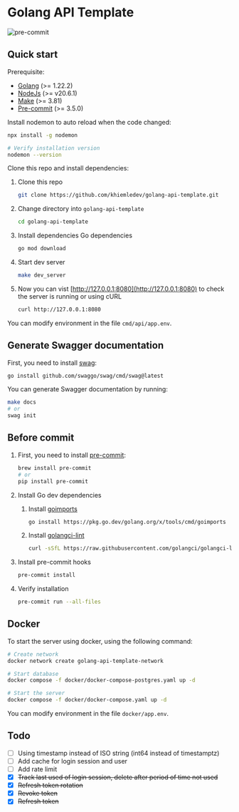 # Golang API Template

![pre-commit](https://github.com/khiemledev/golang-api-template/actions/workflows/pre-commit.yaml/badge.svg)

## Quick start

Prerequisite:

- [Golang](https://golang.org/doc/install) (>= 1.22.2)
- [NodeJs](https://nodejs.org/en/download/) (>= v20.6.1)
- [Make](https://www.gnu.org/software/make/) (>= 3.81)
- [Pre-commit](https://pre-commit.com/) (>= 3.5.0)

Install nodemon to auto reload when the code changed:

```bash
npx install -g nodemon

# Verify installation version
nodemon --version
```

Clone this repo and install dependencies:

1. Clone this repo

    ```bash
    git clone https://github.com/khiemledev/golang-api-template.git
    ```

2. Change directory into `golang-api-template`

    ```bash
    cd golang-api-template
    ```

3. Install dependencies Go dependencies

    ```bash
    go mod download
    ```

4. Start dev server

    ```bash
    make dev_server
    ```

5. Now you can vist [http://127.0.0.1:8080](http://127.0.0.1:8080) to check the server is running
    or using cURL

    ```bash
    curl http://127.0.0.1:8080
    ```

You can modify environment in the file `cmd/api/app.env`.

## Generate Swagger documentation

First, you need to install [swag](https://github.com/swaggo/swag#how-to-use-it-with-gin):

```bash
go install github.com/swaggo/swag/cmd/swag@latest
```

You can generate Swagger documentation by running:

```bash
make docs
# or
swag init
```

## Before commit

1. First, you need to install [pre-commit](https://pre-commit.com/):

    ```bash
    brew install pre-commit
    # or
    pip install pre-commit
    ```

2. Install Go dev dependencies
    1. Install [goimports](https://pkg.go.dev/golang.org/x/tools/cmd/goimports)

        ```bash
        go install https://pkg.go.dev/golang.org/x/tools/cmd/goimports
        ```

    2. Install [golangci-lint](https://golangci-lint.run/usage/install/)

        ```bash
        curl -sSfL https://raw.githubusercontent.com/golangci/golangci-lint/master/install.sh | sh -s -- -b $(go env GOPATH)/bin v1.55.2
        ```

3. Install pre-commit hooks

    ```bash
    pre-commit install
    ```

4. Verify installation

    ```bash
    pre-commit run --all-files
    ```

## Docker

To start the server using docker, using the following command:

```bash
# Create network
docker network create golang-api-template-network

# Start database
docker compose -f docker/docker-compose-postgres.yaml up -d

# Start the server
docker compose -f docker/docker-compose.yaml up -d
```

You can modify environment in the file `docker/app.env`.

## Todo

- [ ] Using timestamp instead of ISO string (int64 instead of timestamptz)
- [ ] Add cache for login session and user
- [ ] Add rate limit
- [x] ~~Track last used of login session, delete after period of time not used~~
- [x] ~~Refresh token rotation~~
- [x] ~~Revoke token~~
- [x] ~~Refresh token~~
